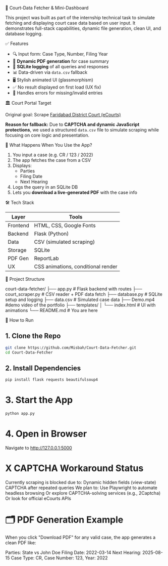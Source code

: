 🧾 Court-Data Fetcher & Mini-Dashboard

This project was built as part of the internship technical task to simulate fetching and displaying court case data based on user input. It demonstrates full-stack capabilities, dynamic file generation, clean UI, and database logging.


✅ Features

- 🔍 Input form: Case Type, Number, Filing Year
- 🧾 **Dynamic PDF generation** for case summary
- 💾 **SQLite logging** of all queries and responses
- 📊 Data-driven via `data.csv` fallback
- 🖥️ Stylish animated UI (glassmorphism)
- ✅ No result displayed on first load (UX fix)
- 🚫 Handles errors for missing/invalid entries


🏛️ Court Portal Target

Original goal: Scrape [Faridabad District Court (eCourts)](https://districts.ecourts.gov.in/faridabad)

**Reason for fallback:**
Due to **CAPTCHA and dynamic JavaScript protections**, we used a structured `data.csv` file to simulate scraping while focusing on core logic and presentation.

🔄 What Happens When You Use the App?

1. You input a case (e.g. CR / 123 / 2022)
2. The app fetches the case from a CSV
3. Displays:
   - Parties
   - Filing Date
   - Next Hearing
4. Logs the query in an SQLite DB
5. Lets you **download a live-generated PDF** with the case info

🛠️ Tech Stack

| Layer     | Tools                            |
|-----------|----------------------------------|
| Frontend  | HTML, CSS, Google Fonts          |
| Backend   | Flask (Python)                   |
| Data      | CSV (simulated scraping)         |
| Storage   | SQLite                           |
| PDF Gen   | ReportLab                        |
| UX        | CSS animations, conditional render|



📂 Project Structure

court-data-fetcher/
├── app.py # Flask backend with routes
├── court_scraper.py # CSV reader + PDF data fetch
├── database.py # SQLite setup and logging
├── data.csv # Simulated case data
├── Demo.mp4 #demo video of the portfolio
├── templates/
│ └── index.html # UI with animations
└── README.md # You are here


🚀 How to Run

## 1. **Clone the Repo**
```bash
git clone https://github.com/Misbah/Court-Data-Fetcher.git
cd Court-Data-Fetcher
```
## 2. **Install Dependencies**
```bash
pip install flask requests beautifulsoup4
```
# 3. **Start the App**
```bash
python app.py
```
# 4. Open in Browser
Navigate to http://127.0.0.1:5000

# X CAPTCHA Workaround Status
Currently scraping is blocked due to:
Dynamic hidden fields (view-state)
CAPTCHA after repeated queries
We plan to:
Use Playwright to automate headless browsing
Or explore CAPTCHA-solving services (e.g., 2Captcha)
Or look for official eCourts APIs

# 🗂️ PDF Generation Example
When you click "Download PDF" for any valid case, the app generates a clean PDF like:

Parties: State vs John Doe
Filing Date: 2022-03-14
Next Hearing: 2025-08-15
Case Type: CR, Case Number: 123, Year: 2022
